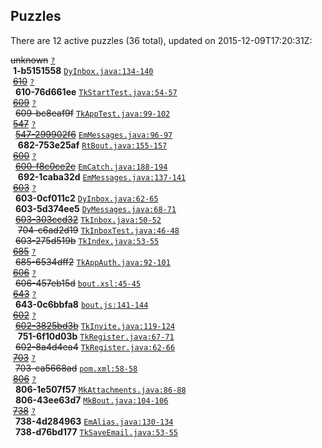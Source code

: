 ## Puzzles

There are 12 active puzzles (36 total), updated on 2015-12-09T17:20:31Z:


<del>unknown</del> [`?`](../master/?)<br/>
&nbsp;**1-b5151558** [`DyInbox.java:134-140`](../master/netbout-web/src/main/java/com/netbout/dynamo/DyInbox.java#L134-L140)<br/>
&nbsp;[<del>610</del>](https://github.com/yegor256/netbout/issues/610) [`?`](../master/?)<br/>
&nbsp;&nbsp;**610-76d661ee** [`TkStartTest.java:54-57`](../master/netbout-web/src/test/java/com/netbout/rest/bout/TkStartTest.java#L54-L57)<br/>
&nbsp;[<del>609</del>](https://github.com/yegor256/netbout/issues/609) [`?`](../master/?)<br/>
&nbsp;&nbsp;<del>609-bc8eaf9f</del> [`TkAppTest.java:99-102`](../master/netbout-web/src/test/java/com/netbout/rest/TkAppTest.java#L99-L102)<br/>
&nbsp;[<del>547</del>](https://github.com/yegor256/netbout/issues/547) [`?`](../master/?)<br/>
&nbsp;&nbsp;[<del>547-299902f6</del>](https://github.com/yegor256/netbout/issues/682) [`EmMessages.java:96-97`](../master/netbout-web/src/main/java/com/netbout/email/EmMessages.java#L96-L97)<br/>
&nbsp;&nbsp;&nbsp;**682-753e25af** [`RtBout.java:155-157`](../master/netbout-client/src/main/java/com/netbout/client/RtBout.java#L155-L157)<br/>
&nbsp;[<del>600</del>](https://github.com/yegor256/netbout/issues/600) [`?`](../master/?)<br/>
&nbsp;&nbsp;[<del>600-f8c0ce2e</del>](https://github.com/yegor256/netbout/issues/692) [`EmCatch.java:188-194`](../master/netbout-web/src/main/java/com/netbout/email/EmCatch.java#L188-L194)<br/>
&nbsp;&nbsp;&nbsp;**692-1caba32d** [`EmMessages.java:137-141`](../master/netbout-web/src/main/java/com/netbout/email/EmMessages.java#L137-L141)<br/>
&nbsp;[<del>603</del>](https://github.com/yegor256/netbout/issues/603) [`?`](../master/?)<br/>
&nbsp;&nbsp;**603-0cf011c2** [`DyInbox.java:62-65`](../master/netbout-web/src/main/java/com/netbout/dynamo/DyInbox.java#L62-L65)<br/>
&nbsp;&nbsp;**603-5d374ee5** [`DyMessages.java:68-71`](../master/netbout-web/src/main/java/com/netbout/dynamo/DyMessages.java#L68-L71)<br/>
&nbsp;&nbsp;[<del>603-303ccd32</del>](https://github.com/yegor256/netbout/issues/704) [`TkInbox.java:50-52`](../master/netbout-web/src/main/java/com/netbout/rest/TkInbox.java#L50-L52)<br/>
&nbsp;&nbsp;&nbsp;<del>704-c6ad2d19</del> [`TkInboxTest.java:46-48`](../master/netbout-web/src/test/java/com/netbout/rest/TkInboxTest.java#L46-L48)<br/>
&nbsp;&nbsp;<del>603-275d519b</del> [`TkIndex.java:53-55`](../master/netbout-web/src/main/java/com/netbout/rest/bout/TkIndex.java#L53-L55)<br/>
&nbsp;[<del>685</del>](https://github.com/yegor256/netbout/issues/685) [`?`](../master/?)<br/>
&nbsp;&nbsp;<del>685-6534dff2</del> [`TkAppAuth.java:92-101`](../master/netbout-web/src/main/java/com/netbout/rest/TkAppAuth.java#L92-L101)<br/>
&nbsp;[<del>606</del>](https://github.com/yegor256/netbout/issues/606) [`?`](../master/?)<br/>
&nbsp;&nbsp;<del>606-457eb15d</del> [`bout.xsl:45-45`](../master/netbout-web/src/main/xsl/bout.xsl#L45-L45)<br/>
&nbsp;[<del>643</del>](https://github.com/yegor256/netbout/issues/643) [`?`](../master/?)<br/>
&nbsp;&nbsp;**643-0c6bbfa8** [`bout.js:141-144`](../master/netbout-web/src/main/js/bout.js#L141-L144)<br/>
&nbsp;[<del>602</del>](https://github.com/yegor256/netbout/issues/602) [`?`](../master/?)<br/>
&nbsp;&nbsp;[<del>602-3825bd3b</del>](https://github.com/yegor256/netbout/issues/751) [`TkInvite.java:119-124`](../master/netbout-web/src/main/java/com/netbout/rest/bout/TkInvite.java#L119-L124)<br/>
&nbsp;&nbsp;&nbsp;**751-6f10d03b** [`TkRegister.java:67-71`](../master/netbout-web/src/main/java/com/netbout/rest/login/TkRegister.java#L67-L71)<br/>
&nbsp;&nbsp;<del>602-8a4d4ea4</del> [`TkRegister.java:62-66`](../master/netbout-web/src/main/java/com/netbout/rest/login/TkRegister.java#L62-L66)<br/>
&nbsp;[<del>703</del>](https://github.com/yegor256/netbout/issues/703) [`?`](../master/?)<br/>
&nbsp;&nbsp;<del>703-ca5668ad</del> [`pom.xml:58-58`](../master/netbout-web/pom.xml#L58-L58)<br/>
&nbsp;[<del>806</del>](https://github.com/yegor256/netbout/issues/806) [`?`](../master/?)<br/>
&nbsp;&nbsp;**806-1e507f57** [`MkAttachments.java:86-88`](../master/netbout-client/src/main/java/com/netbout/mock/MkAttachments.java#L86-L88)<br/>
&nbsp;&nbsp;**806-43ee63d7** [`MkBout.java:104-106`](../master/netbout-client/src/main/java/com/netbout/mock/MkBout.java#L104-L106)<br/>
&nbsp;[<del>738</del>](https://github.com/yegor256/netbout/issues/738) [`?`](../master/?)<br/>
&nbsp;&nbsp;**738-4d284963** [`EmAlias.java:130-134`](../master/netbout-web/src/main/java/com/netbout/email/EmAlias.java#L130-L134)<br/>
&nbsp;&nbsp;**738-d76bd177** [`TkSaveEmail.java:53-55`](../master/netbout-web/src/main/java/com/netbout/rest/account/TkSaveEmail.java#L53-L55)<br/>